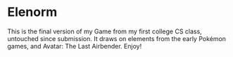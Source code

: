 # Elenorm
This is the final version of my Game from my first college CS class, untouched since submission. It draws on elements from the early Pokémon games, and Avatar: The Last Airbender. Enjoy!
